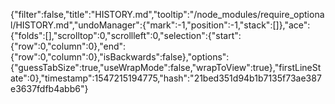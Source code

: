 {"filter":false,"title":"HISTORY.md","tooltip":"/node_modules/require_optional/HISTORY.md","undoManager":{"mark":-1,"position":-1,"stack":[]},"ace":{"folds":[],"scrolltop":0,"scrollleft":0,"selection":{"start":{"row":0,"column":0},"end":{"row":0,"column":0},"isBackwards":false},"options":{"guessTabSize":true,"useWrapMode":false,"wrapToView":true},"firstLineState":0},"timestamp":1547215194775,"hash":"21bed351d94b1b7135f73ae387e3637fdfb4abb6"}